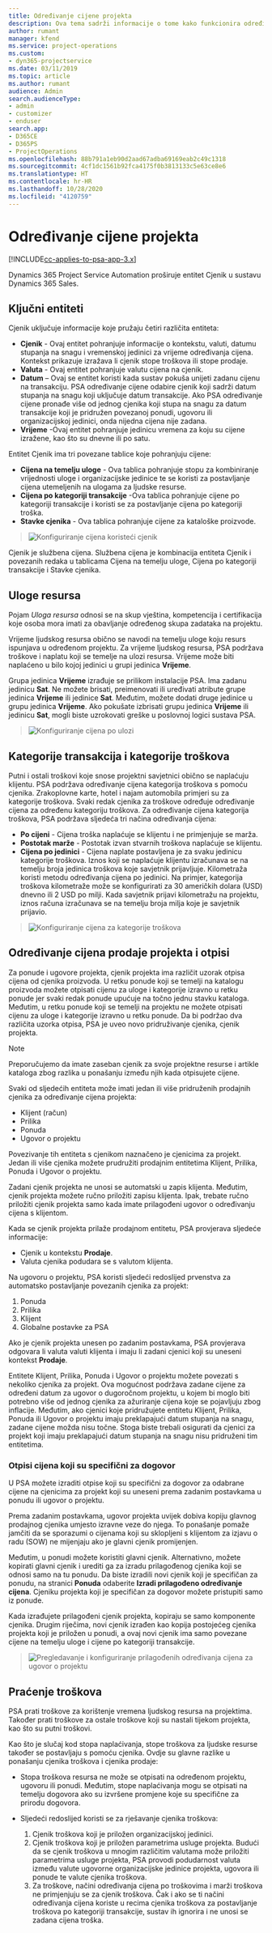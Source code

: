 ```yaml
---
title: Određivanje cijene projekta
description: Ova tema sadrži informacije o tome kako funkcionira određivanje cijene u aplikaciji Dynamics 365 Project Service Automation.
author: rumant
manager: kfend
ms.service: project-operations
ms.custom:
- dyn365-projectservice
ms.date: 03/11/2019
ms.topic: article
ms.author: rumant
audience: Admin
search.audienceType:
- admin
- customizer
- enduser
search.app:
- D365CE
- D365PS
- ProjectOperations
ms.openlocfilehash: 88b791a1eb90d2aad67adba69169eab2c49c1318
ms.sourcegitcommit: 4cf1dc1561b92fca4175f0b3813133c5e63ce8e6
ms.translationtype: HT
ms.contentlocale: hr-HR
ms.lasthandoff: 10/28/2020
ms.locfileid: "4120759"
---
```

# <a name="project-pricing"></a>Određivanje cijene projekta 

[!INCLUDE[cc-applies-to-psa-app-3.x](../includes/cc-applies-to-psa-app-3x.md)]

Dynamics 365 Project Service Automation proširuje entitet Cjenik u sustavu Dynamics 365 Sales. 

## <a name="key-entities"></a>Ključni entiteti

Cjenik uključuje informacije koje pružaju četiri različita entiteta:

- **Cjenik** - Ovaj entitet pohranjuje informacije o kontekstu, valuti, datumu stupanja na snagu i vremenskoj jedinici za vrijeme određivanja cijena. Kontekst prikazuje izražava li cjenik stope troškova ili stope prodaje. 
- **Valuta** - Ovaj entitet pohranjuje valutu cijena na cjenik. 
- **Datum** – Ovaj se entitet koristi kada sustav pokuša unijeti zadanu cijenu na transakciju. PSA određivanje cijene odabire cjenik koji sadrži datum stupanja na snagu koji uključuje datum transakcije. Ako PSA određivanje cijene pronađe više od jednog cjenika koji stupa na snagu za datum transakcije koji je pridružen povezanoj ponudi, ugovoru ili organizacijskoj jedinici, onda nijedna cijena nije zadana. 
- **Vrijeme** -Ovaj entitet pohranjuje jedinicu vremena za koju su cijene izražene, kao što su dnevne ili po satu. 

Entitet Cjenik ima tri povezane tablice koje pohranjuju cijene:

  - **Cijena na temelju uloge** - Ova tablica pohranjuje stopu za kombiniranje vrijednosti uloge i organizacijske jedinice te se koristi za postavljanje cijena utemeljenih na ulogama za ljudske resurse.
  - **Cijena po kategoriji transakcije** -Ova tablica pohranjuje cijene po kategoriji transakcije i koristi se za postavljanje cijena po kategoriji troška.
  - **Stavke cjenika** - Ova tablica pohranjuje cijene za kataloške proizvode.

> ![Konfiguriranje cijena koristeći cjenik](media/basic-guide-12.png)
 
Cjenik je službena cijena. Službena cijena je kombinacija entiteta Cjenik i povezanih redaka u tablicama Cijena na temelju uloge, Cijena po kategoriji transakcije i Stavke cjenika.

## <a name="resource-roles"></a>Uloge resursa

Pojam *Uloga resursa* odnosi se na skup vještina, kompetencija i certifikacija koje osoba mora imati za obavljanje određenog skupa zadataka na projektu.

Vrijeme ljudskog resursa obično se navodi na temelju uloge koju resurs ispunjava u određenom projektu. Za vrijeme ljudskog resursa, PSA podržava troškove i naplatu koji se temelje na ulozi resursa. Vrijeme može biti naplaćeno u bilo kojoj jedinici u grupi jedinica **Vrijeme**.

Grupa jedinica **Vrijeme** izrađuje se prilikom instalacije PSA. Ima zadanu jedinicu **Sat**. Ne možete brisati, preimenovati ili uređivati atribute grupe jedinica **Vrijeme** ili jedinice **Sat**. Međutim, možete dodati druge jedinice u grupu jedinica **Vrijeme**. Ako pokušate izbrisati grupu jedinica **Vrijeme** ili jedinicu **Sat**, mogli biste uzrokovati greške u poslovnoj logici sustava PSA.

> ![Konfiguriranje cijena po ulozi](media/basic-guide-13.png)
 
## <a name="transaction-categories-and-expense-categories"></a>Kategorije transakcija i kategorije troškova

Putni i ostali troškovi koje snose projektni savjetnici obično se naplaćuju klijentu. PSA podržava određivanje cijena kategorija troškova s pomoću cjenika. Zrakoplovne karte, hotel i najam automobila primjeri su za kategorije troškova. Svaki redak cjenika za troškove određuje određivanje cijena za određenu kategoriju troškova. Za određivanje cijena kategorija troškova, PSA podržava sljedeća tri načina određivanja cijena:

- **Po cijeni** - Cijena troška naplaćuje se klijentu i ne primjenjuje se marža.
- **Postotak marže** - Postotak izvan stvarnih troškova naplaćuje se klijentu. 
- **Cijena po jedinici** - Cijena naplate postavljena je za svaku jedinicu kategorije troškova. Iznos koji se naplaćuje klijentu izračunava se na temelju broja jedinica troškova koje savjetnik prijavljuje. Kilometraža koristi metodu određivanja cijena po jedinici. Na primjer, kategorija troškova kilometraže može se konfigurirati za 30 američkih dolara (USD) dnevno ili 2 USD po milji. Kada savjetnik prijavi kilometražu na projektu, iznos računa izračunava se na temelju broja milja koje je savjetnik prijavio.

> ![Konfiguriranje cijena za kategorije troškova](media/basic-guide-14.png)
 
## <a name="project-sales-pricing-and-overrides"></a>Određivanje cijena prodaje projekta i otpisi

Za ponude i ugovore projekta, cjenik projekta ima različit uzorak otpisa cijena od cjenika proizvoda. U retku ponude koji se temelji na katalogu proizvoda možete otpisati cijenu za uloge i kategorije izravno u retku ponude jer svaki redak ponude upućuje na točno jednu stavku kataloga. Međutim, u retku ponude koji se temelji na projektu ne možete otpisati cijenu za uloge i kategorije izravno u retku ponude. Da bi podržao dva različita uzorka otpisa, PSA je uveo novo pridruživanje cjenika, cjenik projekta.

> [!NOTE]
> Preporučujemo da imate zaseban cjenik za svoje projektne resurse i artikle kataloga zbog razlika u ponašanju između njih kada otpisujete cijene.

Svaki od sljedećih entiteta može imati jedan ili više pridruženih prodajnih cjenika za određivanje cijena projekta:

- Klijent (račun) 
- Prilika 
- Ponuda 
- Ugovor o projektu

Povezivanje tih entiteta s cjenikom naznačeno je cjenicima za projekt. Jedan ili više cjenika možete prudružiti prodajnim entitetima Klijent, Prilika, Ponuda i Ugovor o projektu.

Zadani cjenik projekta ne unosi se automatski u zapis klijenta. Međutim, cjenik projekta možete ručno priložiti zapisu klijenta. Ipak, trebate ručno priložiti cjenik projekta samo kada imate prilagođeni ugovor o određivanju cijena s klijentom. 

Kada se cjenik projekta prilaže prodajnom entitetu, PSA provjerava sljedeće informacije:

- Cjenik u kontekstu **Prodaje**. 
- Valuta cjenika podudara se s valutom klijenta. 

Na ugovoru o projektu, PSA koristi sljedeći redoslijed prvenstva za automatsko postavljanje povezanih cjenika za projekt:

1. Ponuda
2. Prilika
3. Klijent 
4. Globalne postavke za PSA

Ako je cjenik projekta unesen po zadanim postavkama, PSA provjerava odgovara li valuta valuti klijenta i imaju li zadani cjenici koji su uneseni kontekst **Prodaje**.

Entitete Klijent, Prilika, Ponuda i Ugovor o projektu možete povezati s nekoliko cjenika za projekt. Ova mogućnost podržava zadane cijene za određeni datum za ugovor o dugoročnom projektu, u kojem bi moglo biti potrebno više od jednog cjenika za ažuriranje cijena koje se pojavljuju zbog inflacije. Međutim, ako cjenici koje pridružujete entitetu Klijent, Prilika, Ponuda ili Ugovor o projektu imaju preklapajući datum stupanja na snagu, zadane cijene možda nisu točne. Stoga biste trebali osigurati da cjenici za projekt koji imaju preklapajući datum stupanja na snagu nisu pridruženi tim entitetima.

### <a name="deal-specific-price-overrides"></a>Otpisi cijena koji su specifični za dogovor

U PSA možete izraditi otpise koji su specifični za dogovor za odabrane cijene na cjenicima za projekt koji su uneseni prema zadanim postavkama u ponudu ili ugovor o projektu.

Prema zadanim postavkama, ugovor projekta uvijek dobiva kopiju glavnog prodajnog cjenika umjesto izravne veze do njega. To ponašanje pomaže jamčiti da se sporazumi o cijenama koji su sklopljeni s klijentom za izjavu o radu (SOW) ne mijenjaju ako je glavni cjenik promijenjen.

Međutim, u ponudi možete koristiti glavni cjenik. Alternativno, možete kopirati glavni cjenik i urediti ga za izradu prilagođenog cjenika koji se odnosi samo na tu ponudu. Da biste izradili novi cjenik koji je specifičan za ponudu, na stranici **Ponuda** odaberite **Izradi prilagođeno određivanje cijena**. Cjeniku projekta koji je specifičan za dogovor možete pristupiti samo iz ponude. 

Kada izrađujete prilagođeni cjenik projekta, kopiraju se samo komponente cjenika. Drugim riječima, novi cjenik izrađen kao kopija postojećeg cjenika projekta koji je priložen u ponudi, a ovaj novi cjenik ima samo povezane cijene na temelju uloge i cijene po kategoriji transakcije.

> ![Pregledavanje i konfiguriranje prilagođenih određivanja cijena za ugovor o projektu](media/basic-guide-15.png)
  
## <a name="tracking-costs"></a>Praćenje troškova

PSA prati troškove za korištenje vremena ljudskog resursa na projektima. Također prati troškove za ostale troškove koji su nastali tijekom projekta, kao što su putni troškovi.

Kao što je slučaj kod stopa naplaćivanja, stope troškova za ljudske resurse također se postavljaju s pomoću cjenika. Ovdje su glavne razlike u ponašanju cjenika troškova i cjenika prodaje:

- Stopa troškova resursa ne može se otpisati na određenom projektu, ugovoru ili ponudi. Međutim, stope naplaćivanja mogu se otpisati na temelju dogovora ako su izvršene promjene koje su specifične za prirodu dogovora. 

- Sljedeći redoslijed koristi se za rješavanje cjenika troškova:

    1. Cjenik troškova koji je priložen organizacijskoj jedinici.
    2. Cjenik troškova koji je priložen parametrima usluge projekta. Budući da se cjenik troškova u mnogim različitim valutama može priložiti parametrima usluge projekta, PSA provodi podudarnost valuta između valute ugovorne organizacijske jedinice projekta, ugovora ili ponude te valute cjenika troškova.
    3. Za troškove, načini određivanja cijena po troškovima i marži troškova ne primjenjuju se za cjenik troškova. Čak i ako se ti načini određivanja cijena koriste u recima cjenika troškova za postavljanje troškova po kategoriji transakcije, sustav ih ignorira i ne unosi se zadana cijena troška.
